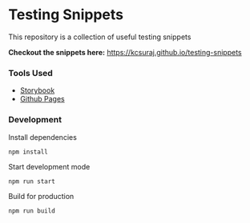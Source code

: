 # Testing Snippets

This repository is a collection of useful testing snippets

**Checkout the snippets here:**
https://kcsuraj.github.io/testing-snippets

### Tools Used

- [Storybook](https://github.com/storybookjs/storybook)
- [Github Pages](https://pages.github.com/)

### Development

Install dependencies

```
npm install
```

Start development mode

```
npm run start
```

Build for production

```
npm run build
```
